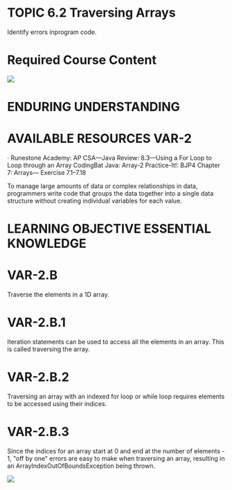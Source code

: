 # TOPIC 6.2 Traversing Arrays  

Identify errors inprogram code.  

# Required Course Content  

![](images/ef566499f07712fbd9f57440ed139c660606769b2a576c762a703f3b2fd24fd4.jpg)  

# ENDURING UNDERSTANDING  

# AVAILABLE RESOURCES VAR-2  

· Runestone Academy: AP CSA—Java Review: 8.3—Using a For Loop to Loop through an Array CodingBat Java: Array-2 Practice-It!: BJP4 Chapter 7: Arrays— Exercise 7.1–7.18  

To manage large amounts of data or complex relationships in data, programmers write code that groups the data together into a single data structure without creating individual variables for each value.  

# LEARNING OBJECTIVE ESSENTIAL KNOWLEDGE  

# VAR-2.B  

Traverse the elements in a 1D array.  

# VAR-2.B.1  

Iteration statements can be used to access all the elements in an array. This is called traversing the array.  

# VAR-2.B.2  

Traversing an array with an indexed for loop or while loop requires elements to be accessed using their indices.  

# VAR-2.B.3  

Since the indices for an array start at 0 and end at the number of elements - 1, "off by one" errors are easy to make when traversing an array, resulting in an ArrayIndexOutOfBoundsException being thrown.  

![](images/4a75bb778f51516b67dbff43368f49abb343d25172afd72d2ae663771c9cd915.jpg)